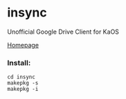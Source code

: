 # insync

Unofficial Google Drive Client for KaOS

[Homepage](https://www.insynchq.com/)

### Install:
```
cd insync
makepkg -s
makepkg -i
```
